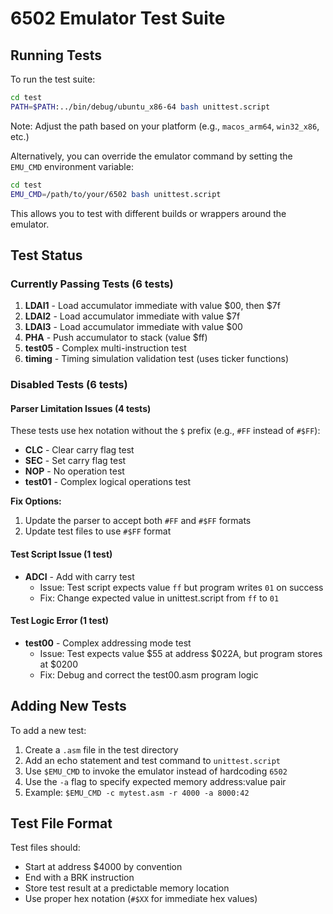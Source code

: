 # 6502 Emulator Test Suite

## Running Tests

To run the test suite:

```bash
cd test
PATH=$PATH:../bin/debug/ubuntu_x86-64 bash unittest.script
```

Note: Adjust the path based on your platform (e.g., `macos_arm64`, `win32_x86`, etc.)

Alternatively, you can override the emulator command by setting the `EMU_CMD` environment variable:

```bash
cd test
EMU_CMD=/path/to/your/6502 bash unittest.script
```

This allows you to test with different builds or wrappers around the emulator.

## Test Status

### Currently Passing Tests (6 tests)

1. **LDAI1** - Load accumulator immediate with value $00, then $7f
2. **LDAI2** - Load accumulator immediate with value $7f
3. **LDAI3** - Load accumulator immediate with value $00
4. **PHA** - Push accumulator to stack (value $ff)
5. **test05** - Complex multi-instruction test
6. **timing** - Timing simulation validation test (uses ticker functions)

### Disabled Tests (6 tests)

#### Parser Limitation Issues (4 tests)
These tests use hex notation without the `$` prefix (e.g., `#FF` instead of `#$FF`):
- **CLC** - Clear carry flag test
- **SEC** - Set carry flag test
- **NOP** - No operation test
- **test01** - Complex logical operations test

**Fix Options:**
1. Update the parser to accept both `#FF` and `#$FF` formats
2. Update test files to use `#$FF` format

#### Test Script Issue (1 test)
- **ADCI** - Add with carry test
  - Issue: Test script expects value `ff` but program writes `01` on success
  - Fix: Change expected value in unittest.script from `ff` to `01`

#### Test Logic Error (1 test)
- **test00** - Complex addressing mode test
  - Issue: Test expects value $55 at address $022A, but program stores at $0200
  - Fix: Debug and correct the test00.asm program logic

## Adding New Tests

To add a new test:

1. Create a `.asm` file in the test directory
2. Add an echo statement and test command to `unittest.script`
3. Use `$EMU_CMD` to invoke the emulator instead of hardcoding `6502`
4. Use the `-a` flag to specify expected memory address:value pair
5. Example: `$EMU_CMD -c mytest.asm -r 4000 -a 8000:42`

## Test File Format

Test files should:
- Start at address $4000 by convention
- End with a BRK instruction
- Store test result at a predictable memory location
- Use proper hex notation (`#$XX` for immediate hex values)
